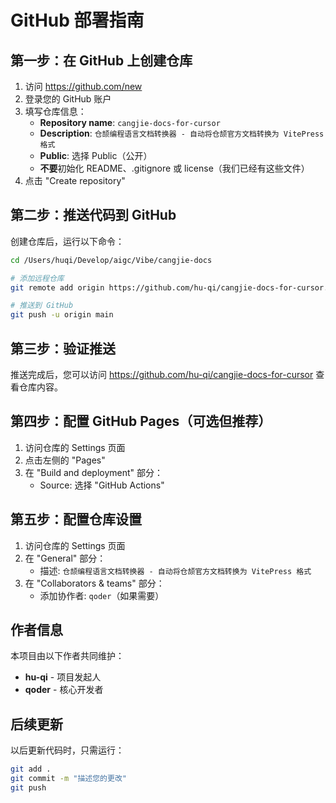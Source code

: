 # GitHub 部署指南

## 第一步：在 GitHub 上创建仓库

1. 访问 https://github.com/new
2. 登录您的 GitHub 账户
3. 填写仓库信息：
   - **Repository name**: `cangjie-docs-for-cursor`
   - **Description**: `仓颉编程语言文档转换器 - 自动将仓颉官方文档转换为 VitePress 格式`
   - **Public**: 选择 Public（公开）
   - **不要**初始化 README、.gitignore 或 license（我们已经有这些文件）
4. 点击 "Create repository"

## 第二步：推送代码到 GitHub

创建仓库后，运行以下命令：

```bash
cd /Users/huqi/Develop/aigc/Vibe/cangjie-docs

# 添加远程仓库
git remote add origin https://github.com/hu-qi/cangjie-docs-for-cursor.git

# 推送到 GitHub
git push -u origin main
```

## 第三步：验证推送

推送完成后，您可以访问 https://github.com/hu-qi/cangjie-docs-for-cursor 查看仓库内容。

## 第四步：配置 GitHub Pages（可选但推荐）

1. 访问仓库的 Settings 页面
2. 点击左侧的 "Pages"
3. 在 "Build and deployment" 部分：
   - Source: 选择 "GitHub Actions"

## 第五步：配置仓库设置

1. 访问仓库的 Settings 页面
2. 在 "General" 部分：
   - 描述: `仓颉编程语言文档转换器 - 自动将仓颉官方文档转换为 VitePress 格式`
3. 在 "Collaborators & teams" 部分：
   - 添加协作者: `qoder`（如果需要）

## 作者信息

本项目由以下作者共同维护：
- **hu-qi** - 项目发起人
- **qoder** - 核心开发者

## 后续更新

以后更新代码时，只需运行：
```bash
git add .
git commit -m "描述您的更改"
git push
```